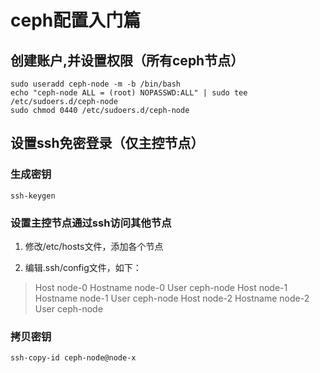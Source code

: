 # ceph配置入门篇

## 创建账户,并设置权限（所有ceph节点）

    sudo useradd ceph-node -m -b /bin/bash
    echo "ceph-node ALL = (root) NOPASSWD:ALL" | sudo tee /etc/sudoers.d/ceph-node
    sudo chmod 0440 /etc/sudoers.d/ceph-node

## 设置ssh免密登录（仅主控节点）

### 生成密钥

    ssh-keygen
  
### 设置主控节点通过ssh访问其他节点

1. 修改/etc/hosts文件，添加各个节点

2. 编辑.ssh/config文件，如下：

> Host node-0
>  Hostname node-0
>  User ceph-node
> Host node-1
>  Hostname node-1
>  User ceph-node
> Host node-2
>  Hostname node-2
>  User ceph-node

### 拷贝密钥

    ssh-copy-id ceph-node@node-x

